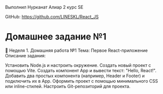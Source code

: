 Выполнил Нурканат Алиар 2 курс SE

GitHub: https://github.com/LINESKL/React_JS

# Домашнее задание №1

📌 Неделя 1. Домашняя работа №1 Тема: Первое React-приложение Описание задания:

Установить Node.js и настроить окружение. Создать новый проект с помощью Vite. Создать компонент App и вывести текст: "Hello, React!". Добавить два простых компонента (например, Header и Footer) и подключить их в App. Оформить проект с помощью минимального CSS или inline-стилей. Настроить Git-репозиторий для проекта.